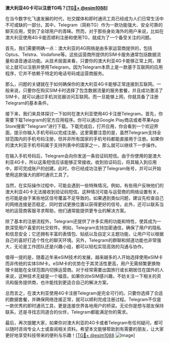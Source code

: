 **澳大利亚4G卡可以注册TG吗？[[TG💪+ @esim1088](https://t.me/s/esim1088)]**

在当今数字化飞速发展的时代，社交媒体和即时通讯工具已经成为人们日常生活中不可或缺的一部分。其中，Telegram（简称TG）作为一款功能强大、安全可靠的聊天应用，受到了全球用户的青睐。然而，对于那些身处海外的用户来说，比如在澳大利亚使用4G卡能否顺利注册和使用TG，就成为了一个备受关注的问题。

首先，我们需要明确一点：澳大利亚的4G网络是由多家运营商提供的，包括Optus、Telstra、Vodafone等。这些运营商所提供的SIM卡服务通常包括数据流量和语音通话功能。从技术层面来看，只要你的澳大利亚4G卡能够正常上网，理论上就可以注册并使用Telegram。因为Telegram本质上是一款基于互联网的应用程序，它并不依赖于特定的电话号码或运营商服务。

那么，问题的关键就在于如何确保你的澳大利亚4G卡能够正常连接到互联网。一般来说，只要你在购买SIM卡时选择了包含数据流量的服务套餐，并且成功激活了SIM卡，就可以通过手机浏览器访问互联网。而一旦能够上网，你就具备了注册Telegram的基本条件。

接下来，我们来具体探讨一下如何在澳大利亚使用4G卡注册Telegram。首先，你需要下载Telegram的官方应用程序。你可以通过Google Play商店或者苹果App Store搜索“Telegram”进行下载。下载完成后，打开应用，你会看到一个欢迎界面，提示你输入手机号码以完成注册。这里需要注意的是，虽然Telegram支持全球范围内的手机号码注册，但并非所有国家的手机号码都能直接用于注册。如果你的澳大利亚手机号码属于支持列表中的国家之一，那么就可以继续下一步操作。

在输入手机号码后，Telegram会向你发送一条验证码短信。由于你使用的是澳大利亚4G卡，所以这条短信应该能够正常接收。收到验证码后，将其输入到应用中，即可完成账户的创建。此时，你已经成功注册了Telegram账号，并可以开始使用这款强大的即时通讯工具了。

当然，在实际操作过程中，可能会遇到一些特殊情况。例如，有些用户反映他们的澳大利亚4G卡无法接收到验证码短信。这种情况可能与运营商的网络设置有关，也可能是由于某些地区信号覆盖不足导致的。如果遇到类似问题，建议先检查自己的网络连接是否稳定，同时尝试更换位置以获得更好的信号。此外，还可以联系当地的运营商客服寻求帮助，他们通常能提供更专业的解决方案。

除了基本的注册流程外，Telegram还提供了许多实用的功能和特性，使其成为一款深受用户喜爱的社交软件。例如，Telegram支持加密通信，确保了用户的隐私和信息安全；它还拥有丰富的表情包、贴纸以及自定义主题功能，让用户可以根据自己的喜好打造个性化的聊天环境。另外，Telegram的群聊和频道功能也非常强大，无论是工作团队还是兴趣小组，都可以轻松实现高效的沟通与协作。

值得一提的是，随着近年来eSIM技术的发展，越来越多的人开始选择使用eSIM卡而非传统的实体SIM卡。eSIM卡的优势在于其灵活性更高，用户无需频繁更换物理卡就能在全球范围内切换运营商。对于经常需要出国旅行或长期居住在国外的人来说，这种技术无疑是一个福音。如果你对eSIM感兴趣，不妨关注一下相关的资讯和服务提供商，也许能找到更适合自己的解决方案。

总而言之，在澳大利亚使用4G卡注册Telegram是完全可行的。只要你选择了合适的数据套餐，并确保网络连接正常，就可以顺利完成注册过程。Telegram不仅是一款优秀的即时通讯工具，更是连接世界各地用户的桥梁。无论你是想与朋友保持联系，还是寻找志同道合的伙伴，Telegram都能满足你的需求。

最后，再次提醒大家，如果你对澳大利亚的4G卡或者Telegram有任何疑问，都可以随时咨询专业人士或查阅相关资料。希望本文能够帮助到有需要的朋友，让大家更好地享受科技带来的便利与乐趣！[[TG💪+ @esim1088](https://t.me/s/esim1088) ![Image](https://i.postimg.cc/4NQfJmqS/Snipaste-2025-05-13-00-14-12.png)]